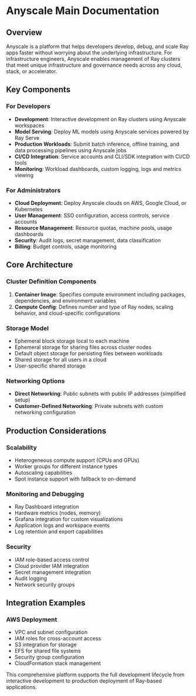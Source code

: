# Anyscale Main Documentation

## Overview
Anyscale is a platform that helps developers develop, debug, and scale Ray apps faster without worrying about the underlying infrastructure. For infrastructure engineers, Anyscale enables management of Ray clusters that meet unique infrastructure and governance needs across any cloud, stack, or accelerator.

## Key Components

### For Developers
- **Development**: Interactive development on Ray clusters using Anyscale workspaces
- **Model Serving**: Deploy ML models using Anyscale services powered by Ray Serve
- **Production Workloads**: Submit batch inference, offline training, and data processing pipelines using Anyscale jobs
- **CI/CD Integration**: Service accounts and CLI/SDK integration with CI/CD tools
- **Monitoring**: Workload dashboards, custom logging, logs and metrics viewing

### For Administrators
- **Cloud Deployment**: Deploy Anyscale clouds on AWS, Google Cloud, or Kubernetes
- **User Management**: SSO configuration, access controls, service accounts
- **Resource Management**: Resource quotas, machine pools, usage dashboards
- **Security**: Audit logs, secret management, data classification
- **Billing**: Budget controls, usage monitoring

## Core Architecture

### Cluster Definition Components
1. **Container Image**: Specifies compute environment including packages, dependencies, and environment variables
2. **Compute Config**: Defines number and type of Ray nodes, scaling behavior, and cloud-specific configurations

### Storage Model
- Ephemeral block storage local to each machine
- Ephemeral storage for sharing files across cluster nodes
- Default object storage for persisting files between workloads
- Shared storage for all users in a cloud
- User-specific shared storage

### Networking Options
- **Direct Networking**: Public subnets with public IP addresses (simplified setup)
- **Customer-Defined Networking**: Private subnets with custom networking configuration

## Production Considerations

### Scalability
- Heterogeneous compute support (CPUs and GPUs)
- Worker groups for different instance types
- Autoscaling capabilities
- Spot instance support with fallback to on-demand

### Monitoring and Debugging
- Ray Dashboard integration
- Hardware metrics (nodes, memory)
- Grafana integration for custom visualizations
- Application logs and workspace events
- Log retention and export capabilities

### Security
- IAM role-based access control
- Cloud provider IAM integration
- Secret management integration
- Audit logging
- Network security groups

## Integration Examples

### AWS Deployment
- VPC and subnet configuration
- IAM roles for cross-account access
- S3 integration for storage
- EFS for shared file systems
- Security group configuration
- CloudFormation stack management

This comprehensive platform supports the full development lifecycle from interactive development to production deployment of Ray-based applications.